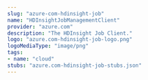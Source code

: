 ```yaml
---
slug: "azure-com-hdinsight-job"
name: "HDInsightJobManagementClient"
provider: "azure.com"
description: "The HDInsight Job Client."
logo: "azure.com-hdinsight-job-logo.png"
logoMediaType: "image/png"
tags:
- name: "cloud"
stubs: "azure.com-hdinsight-job-stubs.json"
---
```

